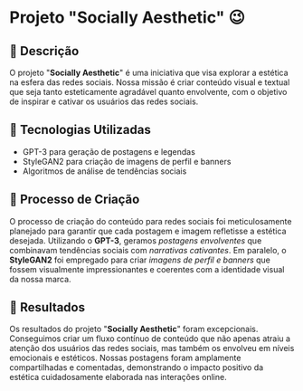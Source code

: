 # Projeto "Socially Aesthetic" 😉

## 📒 Descrição
O projeto "**Socially Aesthetic**" é uma iniciativa que visa explorar a estética na esfera das redes sociais. Nossa missão é criar conteúdo visual e textual que seja tanto esteticamente agradável quanto envolvente, com o objetivo de inspirar e cativar os usuários das redes sociais.

## 🤖 Tecnologias Utilizadas
- GPT-3 para geração de postagens e legendas
- StyleGAN2 para criação de imagens de perfil e banners
- Algoritmos de análise de tendências sociais

## 🧐 Processo de Criação
O processo de criação do conteúdo para redes sociais foi meticulosamente planejado para garantir que cada postagem e imagem refletisse a estética desejada. Utilizando o **GPT-3**, geramos _postagens envolventes_ que combinavam tendências sociais com _narrativas cativantes_. Em paralelo, o **StyleGAN2** foi empregado para criar *imagens de perfil e banners* que fossem visualmente impressionantes e coerentes com a identidade visual da nossa marca.

## 🚀 Resultados
Os resultados do projeto "**Socially Aesthetic**" foram excepcionais. Conseguimos criar um fluxo contínuo de conteúdo que não apenas atraiu a atenção dos usuários das redes sociais, mas também os envolveu em níveis emocionais e estéticos. Nossas postagens foram amplamente compartilhadas e comentadas, demonstrando o impacto positivo da estética cuidadosamente elaborada nas interações online.
